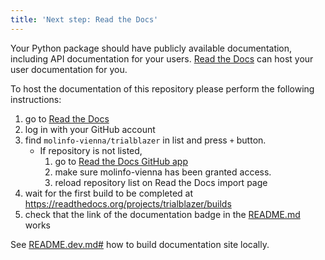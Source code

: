 ```yaml
---
title: 'Next step: Read the Docs'
---
```


Your Python package should have publicly available documentation, including API documentation for your users.
[Read the Docs](https://readthedocs.org) can host your user documentation for you.

To host the documentation of this repository please perform the following instructions:

1. go to [Read the Docs](https://readthedocs.org/dashboard/import/?)
1. log in with your GitHub account
1. find `molinfo-vienna/trialblazer` in list and press `+` button.
   * If repository is not listed,
      1. go to [Read the Docs GitHub app](https://github.com/settings/connections/applications/fae83c942bc1d89609e2)
      2. make sure molinfo-vienna has been granted access.
      3. reload repository list on Read the Docs import page
1. wait for the first build to be completed at <https://readthedocs.org/projects/trialblazer/builds>
1. check that the link of the documentation badge in the [README.md](https://github.com/molinfo-vienna/trialblazer) works

See [README.dev.md#](https://github.com/molinfo-vienna/trialblazer/blob/main/README.dev.md#generating-the-api-docs) how to build documentation site locally.
